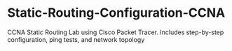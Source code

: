 # Static-Routing-Configuration-CCNA
CCNA Static Routing Lab using Cisco Packet Tracer. Includes step-by-step configuration, ping tests, and network topology

